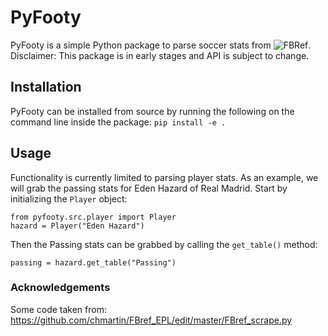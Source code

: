 # PyFooty

PyFooty is a simple Python package to parse soccer stats from ![FBRef](https://fbref.com/en/).
Disclaimer: This package is in early stages and API is subject to change.

## Installation
PyFooty can be installed from source by running the following on the command line inside the package: `pip
install -e .`

## Usage
Functionality is currently limited to parsing player stats.  As an example, we will grab the passing stats for
Eden Hazard of Real Madrid.  Start by initializing the `Player` object:
```
from pyfooty.src.player import Player
hazard = Player("Eden Hazard")
```

Then the Passing stats can be grabbed by calling the `get_table()` method:
```
passing = hazard.get_table("Passing")
```
### Acknowledgements
Some code taken from: https://github.com/chmartin/FBref_EPL/edit/master/FBref_scrape.py
